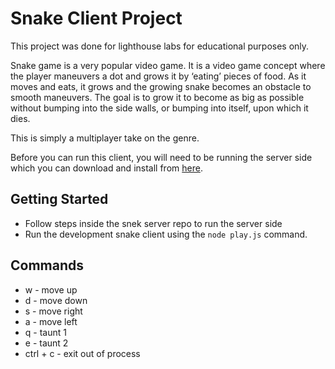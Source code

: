 # Snake Client Project

This project was done for lighthouse labs for educational purposes only.

Snake game is a very popular video game. It is a video game concept where the player maneuvers a dot and grows it by ‘eating’ pieces of food. As it moves and eats, it grows and the growing snake becomes an obstacle to smooth maneuvers. The goal is to grow it to become as big as possible without bumping into the side walls, or bumping into itself, upon which it dies.

This is simply a multiplayer take on the genre.

Before you can run this client, you will need to be running the server side which you can download and install from [here](https://github.com/lighthouse-labs/snek-multiplayer).



## Getting Started

- Follow steps inside the snek server repo to run the server side
- Run the development snake client using the `node play.js` command.

## Commands
- w - move up
- d - move down
- s - move right
- a - move left
- q - taunt 1
- e - taunt 2
- ctrl + c - exit out of process